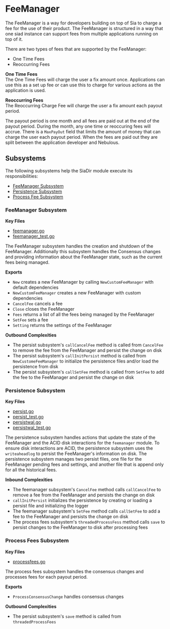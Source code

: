 # FeeManager
The FeeManager is a way for developers building on top of Sia to charge a fee
for the use of their product. The FeeManager is structured in a way that one
siad instance can support fees from multiple applications running on top of it.

There are two types of fees that are supported by the FeeManager:
 - One Time Fees
 - Reoccurring Fees

**One Time Fees**  
The One Time Fees will charge the user a fix amount once. Applications can use
this as a set up fee or can use this to charge for various actions as the
application is used.

**Reoccurring Fees**  
The Reoccurring Charge Fee will charge the user a fix amount each payout period.

The payout period is one month and all fees are paid out at the end of the
payout period. During the month, any one time or reoccuring fees will accrue.
There is a `MaxPayOut` field that limits the amount of money that can charge the
user each payout period. When the fees are paid out they are split between the
application developer and Nebulous.

## Subsystems
The following subsystems help the SiaDir module execute its responsibilities:
 - [FeeManager Subsystem](#feemanager-subsystem)
 - [Persistence Subsystem](#persistence-subsystem)
 - [Process Fee Subsystem](#process-fee-subsystem)

### FeeManager Subsystem
**Key Files**
- [feemanager.go](./feemanager.go)
- [feemanager_test.go](./feemanager_test.go)

The FeeManager subsystem handles the creation and shutdown of the FeeManager.
Additionally this subsystem handles the Consensus changes and providing
information about the FeeManager state, such as the current fees being managed.

**Exports**
  - `New` creates a new FeeManager by calling `NewCustomFeeManager` with default
    dependencies
  - `NewCustomFeeManager` creates a new FeeManager with custom dependencies
  - `CancelFee` cancels a fee 
  - `Close` closes the FeeManager
  - `Fees` returns a list of all the fees being managed by the FeeManager
  - `SetFee` sets a fee 
  - `Setting` returns the settings of the FeeManager 

**Outbound Complexities**
  - The persist subsystem's `callCancelFee` method is called from `CancelFee` to
    remove the fee from the FeeManager and persist the change on disk
  - The persist subsystem's `callInitPersist` method is called from
    `NewCustomeFeeManager` to initialize the persistence files and/or load the
    persistence from disk
  - The persist subsystem's `callSetFee` method is called from `SetFee` to add
    the fee to the FeeManager and persist the change on disk

### Persistence Subsystem
**Key Files**
- [persist.go](./persist.go)
- [persist_test.go](./persist_test.go)
- [persistwal.go](./persistwal.go)
- [persistwal_test.go](./persistwal_test.go)

The persistence subsystem handles actions that update the state of the
FeeManager and the ACID disk interactions for the `feemanager` module. To ensure
disk interactions are ACID, the persistence subsystem uses the `writeaheadlog`
to persist the FeeManager's information on disk. The persistence subsystem
manages two persist files, one file for the FeeManager pending fees and
settings, and another file that is append only for all the historical fees.

**Inbound Complexities**
  - The feemanager subsystem's `CancelFee` method calls `callCancelFee` to
    remove a fee from the FeeManager and persists the change on disk
  - `callInitPersist` initializes the persistence by creating or loading a
    persist file and initializing the logger
  - The feemanager subsystem's `SetFee` method calls `callSetFee` to add a fee
    to the FeeManager and persists the change on disk
  - The process fees subsystem's `threadedProcessFess` method calls `save` to
    persist changes to the FeeManager to disk after processing fees

### Process Fees Subsystem
**Key Files**
- [processfees.go](./processfees.go)

The process fees subsystem handles the consensus changes and processes fees for
each payout period.

**Exports**
  - `ProcessConsensusChange` handles consensus changes

**Outbound Complexities**
 - The persist subsystem's `save` method is called from `threadedProcessFees`